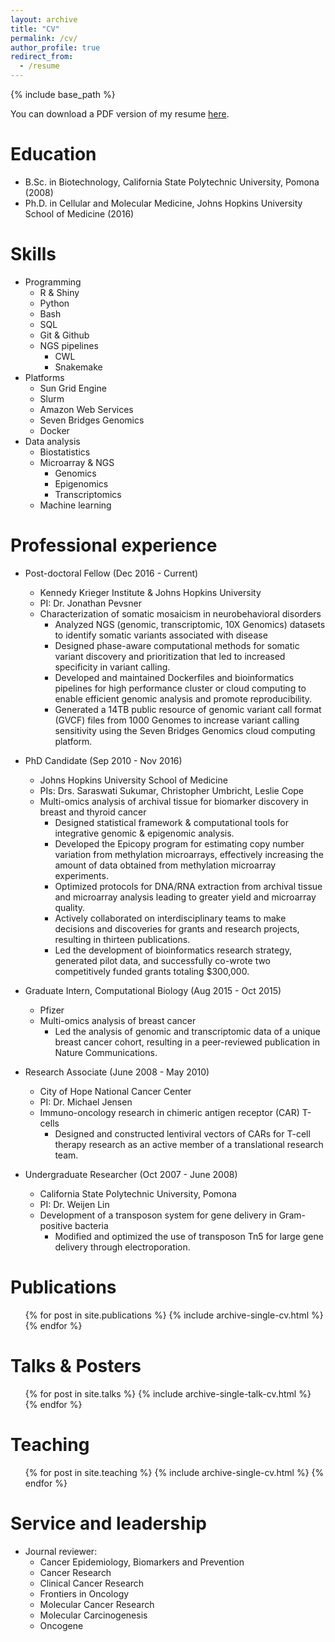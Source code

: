 ```yaml
---
layout: archive
title: "CV"
permalink: /cv/
author_profile: true
redirect_from:
  - /resume
---
```


{% include base_path %}

You can download a PDF version of my resume [here](/files/SCho_Resume.pdf).

Education
======
* B.Sc. in Biotechnology, California State Polytechnic University, Pomona (2008)
* Ph.D. in Cellular and Molecular Medicine, Johns Hopkins University School of Medicine (2016)

Skills
======
* Programming
  * R & Shiny
  * Python
  * Bash
  * SQL
  * Git & Github
  * NGS pipelines
    * CWL
    * Snakemake
* Platforms
  * Sun Grid Engine
  * Slurm
  * Amazon Web Services
  * Seven Bridges Genomics
  * Docker
* Data analysis
  * Biostatistics
  * Microarray & NGS
    * Genomics
    * Epigenomics
    * Transcriptomics
  * Machine learning

Professional experience
======
* Post-doctoral Fellow (Dec 2016 - Current)
  * Kennedy Krieger Institute & Johns Hopkins University
  * PI: Dr. Jonathan Pevsner
  * Characterization of somatic mosaicism in neurobehavioral disorders
    * Analyzed NGS (genomic, transcriptomic, 10X Genomics) datasets to identify somatic variants associated with disease
    * Designed phase-aware computational methods for somatic variant discovery and prioritization that led to increased specificity in variant calling.
    * Developed and maintained Dockerfiles and bioinformatics pipelines for high performance cluster or cloud computing to enable efficient genomic analysis and promote reproducibility.
    * Generated a 14TB public resource of genomic variant call format (GVCF) files from 1000 Genomes to increase variant calling sensitivity using the Seven Bridges Genomics cloud computing platform.

* PhD Candidate (Sep 2010 - Nov 2016)
  * Johns Hopkins University School of Medicine
  * PIs: Drs. Saraswati Sukumar, Christopher Umbricht, Leslie Cope
  * Multi-omics analysis of archival tissue for biomarker discovery in breast and thyroid cancer
    * Designed statistical framework & computational tools for integrative genomic & epigenomic analysis.
    * Developed the Epicopy program for estimating copy number variation from methylation microarrays, effectively increasing the amount of data obtained from methylation microarray experiments.
    * Optimized protocols for DNA/RNA extraction from archival tissue and microarray analysis leading to greater yield and microarray quality.
    * Actively collaborated on interdisciplinary teams to make decisions and discoveries for grants and research projects, resulting in thirteen publications.
    * Led the development of bioinformatics research strategy, generated pilot data, and successfully co-wrote two competitively funded grants totaling $300,000.

* Graduate Intern, Computational Biology (Aug  2015 - Oct 2015)
  * Pfizer
  * Multi-omics analysis of breast cancer
    * Led the analysis of genomic and transcriptomic data of a unique breast cancer cohort, resulting in a peer-reviewed publication in Nature Communications.

* Research Associate (June 2008 - May 2010)
  * City of Hope National Cancer Center
  * PI: Dr. Michael Jensen
  * Immuno-oncology research in chimeric antigen receptor (CAR) T-cells
    * Designed and constructed lentiviral vectors of CARs for T-cell therapy research as an active member of a translational research team.

* Undergraduate Researcher (Oct 2007 - June 2008)
  * California State Polytechnic University, Pomona
  * PI: Dr. Weijen Lin
  * Development of a transposon system for gene delivery in Gram-positive bacteria
    * Modified and optimized the use of transposon Tn5 for large gene delivery through electroporation.

Publications
======
  <ul>{% for post in site.publications %}
    {% include archive-single-cv.html %}
  {% endfor %}</ul>

Talks & Posters
======
  <ul>{% for post in site.talks %}
    {% include archive-single-talk-cv.html %}
  {% endfor %}</ul>

Teaching
======
  <ul>{% for post in site.teaching %}
    {% include archive-single-cv.html %}
  {% endfor %}</ul>

Service and leadership
======
* Journal reviewer:
  * Cancer Epidemiology, Biomarkers and Prevention
  * Cancer Research
  * Clinical Cancer Research
  * Frontiers in Oncology
  * Molecular Cancer Research
  * Molecular Carcinogenesis
  * Oncogene
